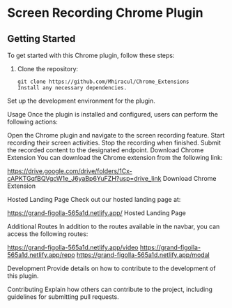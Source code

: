 # Screen Recording Chrome Plugin

## Getting Started

To get started with this Chrome plugin, follow these steps:

1. Clone the repository:

   ```shell
   git clone https://github.com/Mhiracul/Chrome_Extensions
   Install any necessary dependencies.
   ```

Set up the development environment for the plugin.

Usage
Once the plugin is installed and configured, users can perform the following actions:

Open the Chrome plugin and navigate to the screen recording feature.
Start recording their screen activities.
Stop the recording when finished.
Submit the recorded content to the designated endpoint.
Download Chrome Extension
You can download the Chrome extension from the following link:

https://drive.google.com/drive/folders/1Cx-cAPKTGqfBQVgcW1e_J6yaBp6YuFZH?usp=drive_link
Download Chrome Extension

Hosted Landing Page
Check out our hosted landing page at:

https://grand-figolla-565a1d.netlify.app/
Hosted Landing Page

Additional Routes
In addition to the routes available in the navbar, you can access the following routes:

https://grand-figolla-565a1d.netlify.app/video
https://grand-figolla-565a1d.netlify.app/repo
https://grand-figolla-565a1d.netlify.app/modal

Development
Provide details on how to contribute to the development of this plugin.

Contributing
Explain how others can contribute to the project, including guidelines for submitting pull requests.

